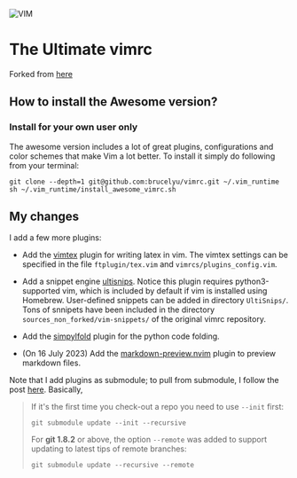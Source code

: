 ![VIM](https://dnp4pehkvoo6n.cloudfront.net/43c5af597bd5c1a64eb1829f011c208f/as/Ultimate%20Vimrc.svg)

# The Ultimate vimrc

Forked from [here](https://github.com/amix/vimrc)


## How to install the Awesome version?
### Install for your own user only
The awesome version includes a lot of great plugins, configurations and color schemes that make Vim a lot better. To install it simply do following from your terminal:

	git clone --depth=1 git@github.com:brucelyu/vimrc.git ~/.vim_runtime
	sh ~/.vim_runtime/install_awesome_vimrc.sh
	
## My changes
I add a few more plugins:
- Add the [vimtex](https://github.com/lervag/vimtex) plugin for writing latex in vim.
The vimtex settings can be specified in the file `ftplugin/tex.vim` and `vimrcs/plugins_config.vim`.

- Add a snippet engine [ultisnips](https://github.com/SirVer/ultisnips).
Notice this plugin requires python3-supported vim, which is included by default if vim is installed using Homebrew.
User-defined snippets can be added in directory `UltiSnips/`.
Tons of snnipets have been included in the directory `sources_non_forked/vim-snippets/` of the original vimrc repository.
- Add the [simpylfold](https://github.com/tmhedberg/SimpylFold) plugin for the python code folding.
- (On 16 July 2023) Add the [markdown-preview.nvim](https://github.com/iamcco/markdown-preview.nvim) plugin to preview markdown files.

Note that I add plugins as submodule; to pull from submodule, I follow the post [here](https://stackoverflow.com/questions/1030169/pull-latest-changes-for-all-git-submodules). Basically,

> If it's the first time you check-out a repo you need to use `--init` first:
> ```console
> git submodule update --init --recursive
> ```
> For **git 1.8.2** or above, the option `--remote` was added to support updating to latest tips of remote branches:
> ```console
> git submodule update --recursive --remote
> ```
